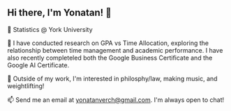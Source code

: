 ## Hi there, I'm Yonatan! 👋

📖 Statistics @ York University

🌱 I have conducted research on GPA vs Time Allocation, exploring the relationship between time management and academic performance. I have also recently completeled both the Google Business Certificate and the Google AI Certificate.

🎨 Outside of my work, I'm interested in philosphy/law, making music, and weightlifting!

📫 Send me an email at yonatanverch@gmail.com. I'm always open to chat!
